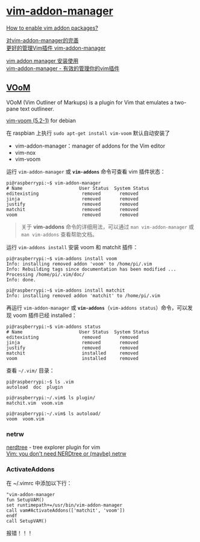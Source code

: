 # [vim-addon-manager](https://github.com/MarcWeber/vim-addon-manager)

[How to enable vim addon packages?](https://unix.stackexchange.com/questions/55103/how-to-enable-vim-addon-packages)  

[对vim-addon-manager的完善](http://blog.chinaunix.net/uid-27054474-id-3260112.html)  
[更好的管理Vim插件 vim-addon-manager](https://blog.syndim.org/2011/07/06/vim-addon-manager/)  

[vim addon manager 安装使用](http://blog.163.com/clevertanglei900@126/blog/static/111352259201352011129641/)  
[vim-addon-manager - 有效的管理你的vim插件](http://www.cnblogs.com/lexus/archive/2012/11/02/2751073.html)  

## [VOoM](http://www.vim.org/scripts/script.php?script_id=2657)

VOoM (Vim Outliner of Markups) is a plugin for Vim that emulates a two-pane text outlineer.

[vim-voom (5.2-1)](https://packages.debian.org/sid/vim-voom) for debian

在 raspbian 上执行 `sudo apt-get install vim-voom` 默认自动安装了 

- vim-addon-manager：manager of addons for the Vim editor  
- vim-nox  
- vim-voom  

运行 `vim-addon-manager` 或 **`vim-addons`** 命令可查看 vim 插件状态：

```Shell
pi@raspberrypi:~$ vim-addon-manager
# Name                     User Status  System Status 
editexisting                removed       removed       
jinja                       removed       removed       
justify                     removed       removed       
matchit                     removed       removed       
voom                        removed       removed       
```

> 关于 **vim-addons** 命令的详细用法，可以通过 `man vim-addon-manager`  或 `man vim-addons` 查看帮助文档。

运行 `vim-addons install` 安装 voom 和 matchit 插件：

```Shell
pi@raspberrypi:~$ vim-addons install voom
Info: installing removed addon 'voom' to /home/pi/.vim
Info: Rebuilding tags since documentation has been modified ...
Processing /home/pi/.vim/doc/
Info: done.

pi@raspberrypi:~$ vim-addons install matchit
Info: installing removed addon 'matchit' to /home/pi/.vim
```

再运行 `vim-addon-manager` 或 **`vim-addons`**（`vim-addons status`）命令，可以发现 voom 插件已经 installed：

```Shell
pi@raspberrypi:~$ vim-addons status
# Name                     User Status  System Status 
editexisting                removed       removed       
jinja                       removed       removed       
justify                     removed       removed       
matchit                     installed     removed       
voom                        installed     removed 
```

查看 `~/.vim/` 目录：

```Shell
pi@raspberrypi:~$ ls .vim
autoload  doc  plugin

pi@raspberrypi:~/.vim$ ls plugin/
matchit.vim  voom.vim

pi@raspberrypi:~/.vim$ ls autoload/
voom  voom.vim
```

### netrw

[nerdtree](https://github.com/scrooloose/nerdtree) - tree explorer plugin for vim  
[Vim: you don't need NERDtree or (maybe) netrw](https://shapeshed.com/vim-netrw/)  

### ActivateAddons

在 ~/.vimrc 中添加以下行：

```Shell
"vim-addon-manager
fun SetupVAM()
set runtimepath+=/usr/bin/vim-addon-manager
call vam#ActivateAddons(['matchit', 'voom'])
endf
call SetupVAM()
```

报错！！！
